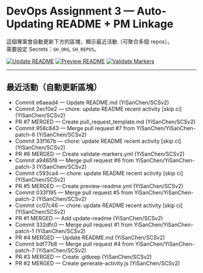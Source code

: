 # DevOps Assignment 3 — Auto-Updating README + PM Linkage

這個專案會自動更新下方的區塊，顯示最近活動（可聚合多個 repos）。  
需要設定 Secrets：`GH_ORG`, `GH_REPOS`。

[![Update README](https://github.com/YiSanChen/SCSv2/actions/workflows/update-readme.yml/badge.svg)](../../actions/workflows/update-readme.yml)
[![Preview README](https://github.com/YiSanChen/SCSv2/actions/workflows/preview-readme.yml/badge.svg)](../../actions/workflows/preview-readme.yml)
[![Validate Markers](https://github.com/YiSanChen/SCSv2/actions/scripts/validate-markers.yml/badge.svg)](../../actions/scripts/validate-markers.yml)


---

## 最近活動（自動更新區塊）
<!-- RECENT_ACTIVITY:START -->
- Commit e6aead4 — Update README.md (YiSanChen/SCSv2)
- Commit 2ecf0e2 — chore: update README recent activity [skip ci] (YiSanChen/SCSv2)
- PR #7 MERGED — Create pull_request_template.md (YiSanChen/SCSv2)
- Commit 958c843 — Merge pull request #7 from YiSanChen/YiSanChen-patch-6 (YiSanChen/SCSv2)
- Commit 33f167b — chore: update README recent activity [skip ci] (YiSanChen/SCSv2)
- PR #6 MERGED — Create validate-markers.yml (YiSanChen/SCSv2)
- Commit a9465f8 — Merge pull request #6 from YiSanChen/YiSanChen-patch-3 (YiSanChen/SCSv2)
- Commit c593ca4 — chore: update README recent activity [skip ci] (YiSanChen/SCSv2)
- PR #5 MERGED — Create preview-readme.yml (YiSanChen/SCSv2)
- Commit 033f195 — Merge pull request #5 from YiSanChen/YiSanChen-patch-2 (YiSanChen/SCSv2)
- Commit cc07c46 — chore: update README recent activity [skip ci] (YiSanChen/SCSv2)
- PR #1 MERGED — Add update-readme (YiSanChen/SCSv2)
- Commit 332dfc0 — Merge pull request #1 from YiSanChen/YiSanChen-patch-1 (YiSanChen/SCSv2)
- PR #4 MERGED — Update README.md (YiSanChen/SCSv2)
- Commit bdf77b8 — Merge pull request #4 from YiSanChen/YiSanChen-patch-7 (YiSanChen/SCSv2)
- PR #3 MERGED — Create .gitkeep (YiSanChen/SCSv2)
- PR #2 MERGED — Create generate-activity.js (YiSanChen/SCSv2)
<!-- RECENT_ACTIVITY:END -->
